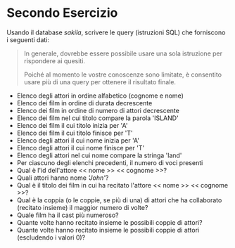 # Secondo Esercizio
Usando il database *sakila*, scrivere le query (istruzioni SQL) che forniscono i seguenti dati:
> In generale, dovrebbe essere possibile usare una sola istruzione per rispondere ai quesiti.
> 
> Poiché al momento le vostre conoscenze sono limitate, è consentito usare più di una query per ottenere il risultato finale.

* Elenco degli attori in ordine alfabetico (cognome e nome)
* Elenco dei film in ordine di durata decrescente
* Elenco dei film in ordine di numero di attori decrescente
* Elenco dei film nel cui titolo compare la parola 'ISLAND'
* Elenco dei film il cui titolo inizia per 'A'
* Elenco dei film il cui titolo finisce per 'T'
* Elenco degli attori il cui nome inizia per 'A'
* Elenco degli attori il cui nome finisce per 'T'
* Elenco degli attori nel cui nome compare la stringa 'land'
* Per ciascuno degli elenchi precedenti, il numero di voci presenti
* Qual è l'id dell'attore << nome >> << cognome >>?
* Quali attori hanno nome *'John'*?
* Qual è il titolo dei film in cui ha recitato l'attore << nome >> << cognome >>?
* Qual è la coppia (o le coppie, se più di una) di attori che ha collaborato (recitato insieme) il maggior numero di volte?
* Quale film ha il cast più numeroso?
* Quante volte hanno recitato insieme le possibili coppie di attori?
* Quante volte hanno recitato insieme le possibili coppie di attori (escludendo i valori 0)?
